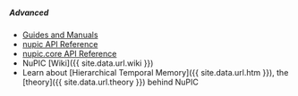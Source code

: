 ##### Advanced

* <i></i> [Guides and Manuals]()
* <i></i> [nupic API Reference](http://numenta.org/docs/nupic/)
* <i></i> [nupic.core API Reference](http://numenta.org/docs/nupic.core/)
* <i></i> NuPIC [Wiki]({{ site.data.url.wiki }})
* <i></i> Learn about [Hierarchical Temporal Memory]({{ site.data.url.htm }}), the [theory]({{ site.data.url.theory }}) behind NuPIC
